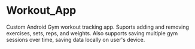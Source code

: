 # Workout_App

Custom Android Gym workout tracking app. Suports adding and removing exercises, sets, reps, and weights. Also supports saving multiple gym sessions over time, saving data locally on user's device.
